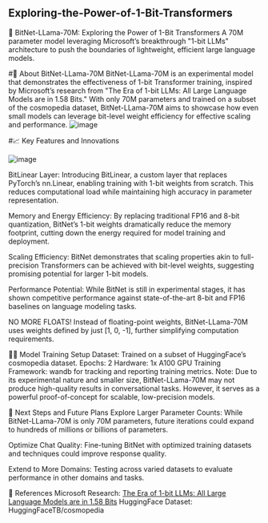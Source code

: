 ## Exploring-the-Power-of-1-Bit-Transformers
🚀 BitNet-LLama-70M: Exploring the Power of 1-Bit Transformers
A 70M parameter model leveraging Microsoft’s breakthrough "1-bit LLMs" architecture to push the boundaries of lightweight, efficient large language models.

#🔬 About BitNet-LLama-70M
BitNet-LLama-70M is an experimental model that demonstrates the effectiveness of 1-bit Transformer training, inspired by Microsoft’s research from "The Era of 1-bit LLMs: All Large Language Models are in 1.58 Bits." With only 70M parameters and trained on a subset of the cosmopedia dataset, BitNet-LLama-70M aims to showcase how even small models can leverage bit-level weight efficiency for effective scaling and performance.
![image](https://github.com/user-attachments/assets/ddb6e867-3d6f-45a0-a8b3-f72c621d1e57)



#📈 Key Features and Innovations

![image](https://github.com/user-attachments/assets/eddd4008-e128-4798-ab16-cafb8d4c9179)

BitLinear Layer: Introducing BitLinear, a custom layer that replaces PyTorch’s nn.Linear, enabling training with 1-bit weights from scratch. This reduces computational load while maintaining high accuracy in parameter representation.

Memory and Energy Efficiency: By replacing traditional FP16 and 8-bit quantization, BitNet’s 1-bit weights dramatically reduce the memory footprint, cutting down the energy required for model training and deployment.

Scaling Efficiency: BitNet demonstrates that scaling properties akin to full-precision Transformers can be achieved with bit-level weights, suggesting promising potential for larger 1-bit models.

Performance Potential: While BitNet is still in experimental stages, it has shown competitive performance against state-of-the-art 8-bit and FP16 baselines on language modeling tasks.

NO MORE FLOATS! Instead of floating-point weights, BitNet-LLama-70M uses weights defined by just [1, 0, -1], further simplifying computation requirements.

🏋️‍♂️ Model Training Setup
Dataset: Trained on a subset of HuggingFace’s cosmopedia dataset.
Epochs: 2
Hardware: 1x A100 GPU
Training Framework: wandb for tracking and reporting training metrics.
Note: Due to its experimental nature and smaller size, BitNet-LLama-70M may not produce high-quality results in conversational tasks. However, it serves as a powerful proof-of-concept for scalable, low-precision models.

🌌 Next Steps and Future Plans
Explore Larger Parameter Counts: While BitNet-LLama-70M is only 70M parameters, future iterations could expand to hundreds of millions or billions of parameters.

Optimize Chat Quality: Fine-tuning BitNet with optimized training datasets and techniques could improve response quality.

Extend to More Domains: Testing across varied datasets to evaluate performance in other domains and tasks.

📜 References
Microsoft Research: [The Era of 1-bit LLMs: All Large Language Models are in 1.58 Bits](https://arxiv.org/pdf/2402.17764v1)
HuggingFace Dataset: HuggingFaceTB/cosmopedia
